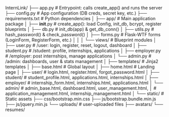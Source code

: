 InternLink/
├── app.py                                 # Entrypoint: calls create_app() and runs the server
├── config.py                              # App configuration (DB creds, secret key, etc.)
├── requirements.txt                       # Python dependencies
│
├── app/                                   # Main application package
│   ├── __init__.py                        # create_app(): load Config, init_db, bcrypt, register blueprints
│   ├── db.py                              # init_db(app) & get_db_conn()
│   ├── utils.py                           # hash_password() & check_password()
│   ├── forms.py                           # Flask-WTF forms (LoginForm, RegisterForm, etc.)
│   │
│   └── views/                             # Blueprint modules
│       ├── user.py                        # /user: login, register, reset, logout, dashboard
│       ├── student.py                     # /student: profile, internships, applications
│       ├── employer.py                    # /employer: post internships, manage applications
│       └── admin.py                       # /admin: dashboards, user & stats management
│
├── templates/                             # Jinja2 templates
│   ├── base.html                          # Global layout
│   ├── home.html                          # Landing page
│   ├── user/                              # login.html, register.html, forgot_password.html
│   ├── student/                           # student_profile.html, applications.html, internships.html
│   ├── employer/                          # internship_form.html, internships.html, applications.html
│   └── admin/                             # admin_base.html, dashboard.html, user_management.html,
│                                          # application_management.html, internship_management.html
│
└── static/                                # Static assets
    ├── css/bootstrap.min.css
    ├── js/bootstrap.bundle.min.js
    ├── js/jquery.min.js
    └── uploads/                           # user-uploaded files
        ├── avatars/
        └── resumes/
